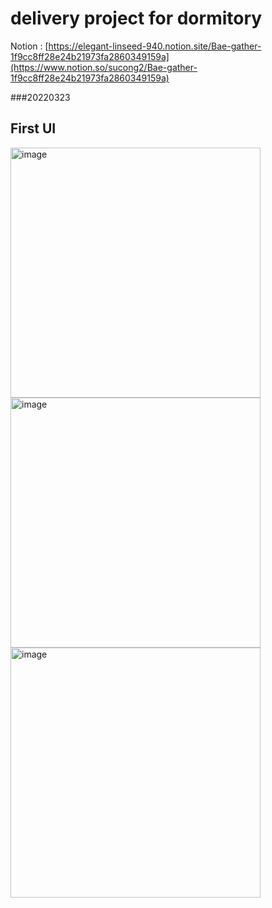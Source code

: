 # delivery project for dormitory

Notion : [https://elegant-linseed-940.notion.site/Bae-gather-1f9cc8ff28e24b21973fa2860349159a](https://www.notion.so/sucong2/Bae-gather-1f9cc8ff28e24b21973fa2860349159a)

###20220323

## First UI
<img width="400" alt="image" src="https://user-images.githubusercontent.com/63510941/159657029-0607e44a-a89d-4f91-a26c-3f6ff3d1823a.png">
<img width="400" alt="image" src="https://user-images.githubusercontent.com/63510941/159657349-d6544f8c-8fd4-4f1c-8f84-6f5e1233e63f.png">
<img width="400" alt="image" src="https://user-images.githubusercontent.com/63510941/159657613-66af5fa3-9b86-403d-820f-e786937563fa.png">
